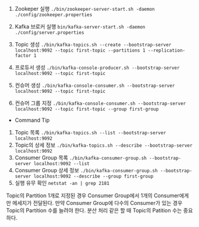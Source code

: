 1. Zookeper 실행
`./bin/zookeeper-server-start.sh -daemon ./config/zookeeper.properties`

2. Kafka 브로커 실행
`bin/kafka-server-start.sh -daemon ./config/server.properties `

3. Topic 생성
`./bin/kafka-topics.sh --create --bootstrap-server localhost:9092 --topic first-topic --partitions 1 --replication-factor 1`

4. 프로듀서 생성
`./bin/kafka-console-producer.sh --bootstrap-server localhost:9092 --topic first-topic`

5. 컨슈머 생성
`./bin/kafka-console-consumer.sh --bootstrap-server localhost:9092 --topic first-topic`

6. 컨슈머 그룹 지정
`./bin/kafka-console-consumer.sh --bootstrap-server localhost:9092 --topic first-topic --group first-group`

- Command Tip
1. Topic 목록
`./bin/kafka-topics.sh --list --bootstrap-server localhost:9092`
2. Topic의 상세 정보
`./bin/kafka-topics.sh --describe --bootstrap-server localhost:9092`
3. Consumer Group 목록
`./bin/kafka-consumer-group.sh --bootstrap-server localhost:9092 --list`
4. Consumer Group 상세 정보
`./bin/kafka-consumer-group.sh --bootstrap-server localhost:9092 --describe --group first-group`
5. 실행 유무 확인
`netstat -an | grep 2181`

Topic의 Partition 1개로 지정된 경우 Consumer Group에서 1개의 Consumer에게만 메세지가 전달된다. 
만약 Consumer Group에 다수의 Consumer가 있는 경우 Topic의 Partition 수를 늘려야 한다. 분산 처리 같은 할 때 Topic의 Patition 수는 중요하다.